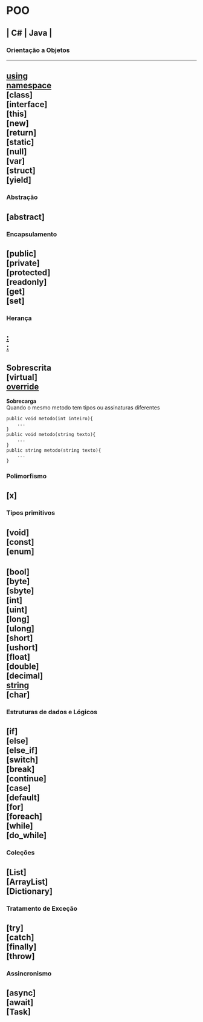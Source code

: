 # POO
##  | C# | Java | 
### Orientação a Objetos
---
[using](import) <br>
[namespace](package) <br>
[class] <br> <!-- Modelo de Objeto -->
[interface] <br> <!-- Classe que não implementa métodos -->
[this] <br> <!-- Referência a uma variável da Classe atual -->
[new] <br> <!-- Instância de objeto -->
[return] <br> <!-- Retorno de método ou função com tipagem diferente de void -->
[static] <br>
[null] <br> <!-- Valor nulo -->
[var] <br> <!-- Variável global -->
[struct] <br> <!-- Tupla ou valores diversos com um identificador -->
[yield] <br>
---
### Abstração
[abstract] <br>
---
### Encapsulamento
[public] <br> <!-- Modificador de acesso aberto -->
[private] <br> <!-- Modificador de acesso fechado -->
[protected] <br> <!-- Modificador de acesso aberto apenas para classes herdeiras -->
[readonly] <br>
[get] <br> <!-- Propriedade de consulta -->
[set] <br> <!-- Propriedade modificadora -->
---
### Herança
[:](extends) <br> <!-- Herdar de uma classe pai -->
[:](implemenst) <br> <!-- Implementar uma classe pai -->
---
**Sobrescrita** <br>
[virtual] <br>
[override](@Override) <br>
---
**Sobrecarga** <br>
Quando o mesmo metodo tem tipos ou assinaturas diferentes
```
public void metodo(int inteiro){
    ...
}
public void metodo(string texto){
    ...
}
public string metodo(string texto){
    ...
}
```

### Polimorfismo
[x]<br>
---
### Tipos primitivos
[void] <br> <!-- Tipo vazio -->
[const] <br> <!-- Valor constante -->
[enum] <br> <!-- Enumeração de valores -->
---
[bool] <br> <!-- true e false -->
[byte] <br> <!-- 0 a 255 -->
[sbyte] <br> <!-- -128 a 127  -->
[int] <br> <!-- -2147483648 a 2147483647 -->
[uint] <br> <!-- 0 a 4294967295 -->
[long] <br> <!-- -9223372036854775808 a 9223372036854775807 -->
[ulong] <br> <!-- 0 a 18446744073709551615 -->
[short] <br> <!-- -32768 a 32767 -->
[ushort] <br> <!-- 0 a 65535 -->
[float] <br> <!-- -3.402823E+38 a 3.402823E+38 -->
[double] <br> <!-- -1.79769313486231E+308d a 1.79769313486231E+308d -->
[decimal] <br> <!-- 7.9228162514264337593543950335m -->
[string](String) <br> <!-- "teste" -->
[char] <br> <!-- 't' -->
---
### Estruturas de dados e Lógicos
[if] <br>
[else] <br>
[else_if] <br>
[switch] <br>
[break] <br>
[continue] <br>
[case] <br>
[default] <br>
[for] <br>
[foreach] <br>
[while] <br>
[do_while] <br>
---
### Coleções
[List] <br>
[ArrayList] <br>
[Dictionary] <br>
---
### Tratamento de Exceção
[try] <br>
[catch] <br>
[finally] <br>
[throw] <br>
---
### Assincronismo
[async] <br>
[await] <br>
[Task] <br>
---
